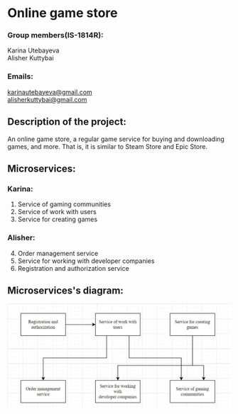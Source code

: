 # Online game store
### Group members(IS-1814R):
 Karina Utebayeva  
 Alisher Kuttybai  

### Emails: 
 karinautebayeva@gmail.com  
 alisherkuttybai@gmail.com  

## Description of the project:
An online game store, a regular game service for buying and downloading games, and more. That is, it is similar to Steam Store and Epic Store.
 
## Microservices:
### Karina:
  1) Service of gaming communities
  2) Service of work with users
  3) Service for creating games
### Alisher:
  4) Order management service
  5) Service for working with developer companies
  6) Registration and authorization service
 
## Microservices's diagram:
![Image alt](diagram.jpg)
